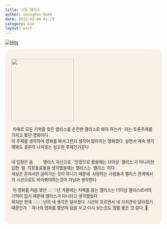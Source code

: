 ```yaml
---
title: 스틸 앨리스 
author: SeungEun Baek
date: 2022-02-06 01:23 
category: bse
layout: post
---
```

[![Hits](https://hits.seeyoufarm.com/api/count/incr/badge.svg?url=https%3A%2F%2Fdev-seungeun.github.io%2F3movie%2Ftest%2F&count_bg=%23FEC8E6&title_bg=%23B2ADAD&icon=&icon_color=%23515050&title=hits&edge_flat=false)](https://hits.seeyoufarm.com)

<meta name="viewport" content="width=device-width,initial-scale=1">

<div style="border-radius: 20px 20px 20px 20px; padding: 30px 20px; font-size: 10pt; font-weight: lighter; background-color: linen;">
  <img width="200px" src="https://user-images.githubusercontent.com/80504390/152649733-841c4857-a641-447e-a0ce-770f0203b2bc.png">
  <br><br>
  &nbsp;치매로 모든 기억을 잊은 앨리스를 온전한 앨리스로 봐야 하는가? 라는 토론주제를 가지고 봤던 영화이다.<br>
  이 주제를 생각하며 영화를 봐서그런지 생각이 많아지는 영화였다. 살면서 계속 생각해봐도 결론이 나지않는 심오한 주제인거같다.<br><br>   
    
  내 입장은 음........ 
  앨리스 자신으로, 1인칭으로 봤을때는 더이상 '앨리스'가 아니지만 남편, 딸, 직장동료들을 생각했을때는 앨리스는 '앨리스' 이다.<br>
  세상은 혼자서만 살아가는 것이 아니기 때문에. 사랑하는 사람들과 앨리스 관계에서의 시선으로도 바라봐야하는것이 아닐까 생각한다.<br>
  
  &nbsp;이 영화를 처음 봤던 2015년 겨울에는 치매를 앓는 앨리스는 더이상 앨리스로서의 기억이 없기 때문에 앨리스가 아니라고 생각했었다.<br>
  하지만 현재 2022년의 내 생각은 달라졌다. 시간이 흐르면서 내 가치관이 달라졌기 때문인가..? 하나의 영화를 몇년의 텀을 두고 다시 보는것도 정말 좋은 것 같다! 🙂
</div>
